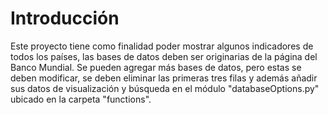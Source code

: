 # Introducción

Este proyecto tiene como finalidad poder mostrar algunos indicadores de todos los países, las bases de datos deben ser originarias de la página del Banco Mundial. Se pueden agregar más bases de datos, pero estas se deben modificar, se deben eliminar las primeras tres filas y además añadir sus datos de visualización y búsqueda en el módulo "databaseOptions.py" ubicado en la carpeta "functions".
